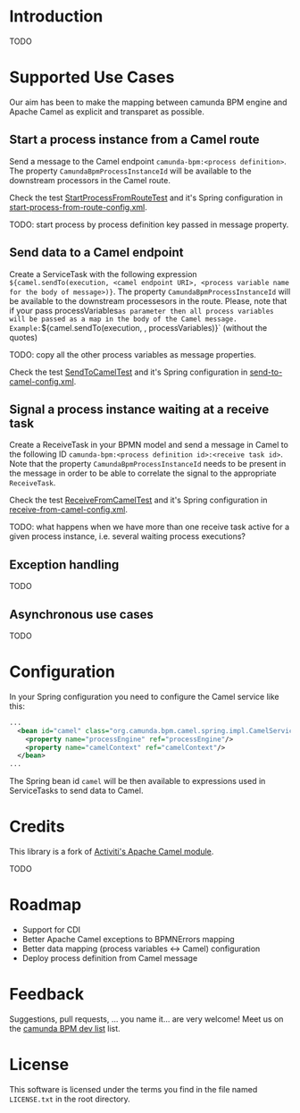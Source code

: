 # Introduction

TODO

# Supported Use Cases
Our aim has been to make the mapping between camunda BPM engine and Apache Camel as explicit and transparet as possible.

## Start a process instance from a Camel route

Send a message to the Camel endpoint `camunda-bpm:<process definition>`. The property `CamundaBpmProcessInstanceId` will be available to the downstream processors in the Camel route.

Check the test [StartProcessFromRouteTest](https://github.com/rafacm/camunda-bpm-camel-integration/blob/master/src/test/java/org/camunda/bpm/camel/spring/StartProcessFromRouteTest.java) and it's Spring configuration in [start-process-from-route-config.xml](https://github.com/rafacm/camunda-bpm-camel-integration/blob/master/src/test/resources/start-process-from-route-config.xml).

TODO: start process by process definition key passed in message property.

## Send data to a Camel endpoint

Create a ServiceTask with the following expression `${camel.sendTo(execution, <camel endpoint URI>, <process variable name for the body of message>)}`. The property `CamundaBpmProcessInstanceId` will be available to the downstream processesors in the route. Please, note that if your pass processVariables` as parameter then all process variables will be passed as a map in the body of the Camel message. Example: `${camel.sendTo(execution, <camel endpoint URI>, processVariables)}` (without the quotes)

TODO: copy all the other process variables as message properties.

Check the test [SendToCamelTest](https://github.com/rafacm/camunda-bpm-camel-integration/blob/master/src/test/java/org/camunda/bpm/camel/spring/SendToCamelTest.java) and it's Spring configuration in [send-to-camel-config.xml](https://github.com/rafacm/camunda-bpm-camel-integration/blob/master/src/test/resources/send-to-camel-config.xml).

## Signal a process instance waiting at a receive task

Create a ReceiveTask in your BPMN model and send a message in Camel to the following ID `camunda-bpm:<process definition id>:<receive task id>`. Note that the property `CamundaBpmProcessInstanceId` needs to be present in the message in order to be able to correlate the signal to the appropriate `ReceiveTask`.

Check the test [ReceiveFromCamelTest](https://github.com/rafacm/camunda-bpm-camel-integration/blob/master/src/test/java/org/camunda/bpm/camel/spring/ReceiveFromCamelTest.java) and it's Spring configuration in [receive-from-camel-config.xml](https://github.com/rafacm/camunda-bpm-camel-integration/blob/master/src/test/resources/receive-from-camel-config.xml).

TODO: what happens when we have more than one receive task active for a given process instance, i.e. several waiting process executions?

## Exception handling

TODO

## Asynchronous use cases

TODO

# Configuration

In your Spring configuration you need to configure the Camel service like this:
```xml
...
  <bean id="camel" class="org.camunda.bpm.camel.spring.impl.CamelServiceImpl">
    <property name="processEngine" ref="processEngine"/>
    <property name="camelContext" ref="camelContext"/>
  </bean>
...
```
The Spring bean id `camel` will be then available to expressions used in ServiceTasks to send data to Camel.

# Credits

This library is a fork of [Activiti's Apache Camel module](https://github.com/Activiti/Activiti/tree/master/modules/activiti-camel). 

TODO

# Roadmap

* Support for CDI
* Better Apache Camel exceptions to BPMNErrors mapping
* Better data mapping (process variables <-> Camel) configuration
* Deploy process definition from Camel message

# Feedback

Suggestions, pull requests, ... you name it... are very welcome! Meet us on the [camunda BPM dev list](https://groups.google.com/forum/?fromgroups#!forum/camunda-bpm-dev) list.

# License

This software is licensed under the terms you  find in the file named `LICENSE.txt` in the root directory.